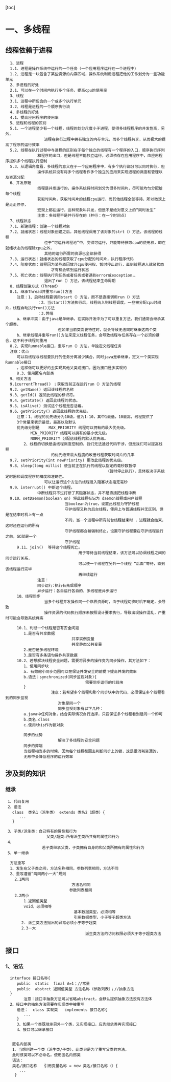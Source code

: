 [toc]

# 一、多线程

## 线程依赖于进程

      1、进程
      1.1、进程是操作系统中运行的一个任务（一个应用程序运行在一个进程中）
      1.2、进程是一块包含了某些资源的内存区域，操作系统利用进程把他的工作划分为一些功能单元
      2、多进程的好处
      2.1、可以在一个时间内执行多个任务，提高cpu的使用率
      3、线程
      3.1、进程中所包含的一个或多个执行单元
      3.2、线程是进程的一个顺序执行流 
      4、多线程的好处
      4.1、提高应用程序的使用率
      5、进程和线程的区别
      5.1、一个进程至少有一个线程，线程的划分尺度小于进程，使得多线程程序的并发性高，另外，
                     进程在执行过程中拥有独立的内存单元，而多个线程共享，从而极大的提高了程序的运行效率
      5.2、线程在执行过程中与进程的区别在于每个独立的线程有一个程序的入口，顺序执行序列
                  和程序的出口，但是线程不能独立运行，必须依存在应用程序中，由应用程序提供多个线程执行控制
      5.3、从逻辑角度看，多线程的意义在于一个应用程序中，有多个执行部分可以同时执行，但
                  操作系统并没有将多个线程看作多个独立的应用来实现进程的调度和管理以及资源分配    
      6、并发原理
                  线程是并发运行的，操作系统将时间划分为很多时间片，尽可能均匀分配给每个线程
                  获取时间片，获取时间片的线程cpu运行，而其他线程全部等待，所以微观上是走走停停，
                  宏观上都在运行，这种现象叫并发，但是不是绝对意义上的“同时发生”
                  注意：多线程不是并行存在的（并行：在一个时间点）              
      7、线程状态
      7.1、新建线程：创建一个线程对象
      7.2、就绪状态：线程对象创建之后，其他线程调用了该对象的strt（）方法，该线程的线程
                     位于“可运行线程池”中，变得可运行，只能等待获取cpu的使用权，即在就绪状态的线程除cpu之外，
                     其他的运行所需的资源已全部获得
      7.3、运行状态：就绪状态的线程获取了cpu分配的时间片，执行程序代码
      7.4、阻塞状态：线程因为某些原因放弃cpu使用权，暂时停止运行，直到线程进入就绪状态
                        才有机会转到运行状态
      7.5、死亡状态：线程执行完任务或者任务或者遇到error或exception，、
                     退出了run（）方法，该线程结束生命周期           
      8、线程创建方式（Thread）
      8.1、继承Thread并重写run()方法
         注意：1、启动线程要调用start（）方法，而不是直接调用run（）方法
                  ：2、当start()方法执行后，线程纳入到线程调度，一旦被分配cpu时间片，线程自动执行run()方法
                  ：3.弊端
         a、继承冲突：由于java是单继承，在实际开发中为了可以重复方法，我们通常会继承某个超类，
                           但如果当前类需要特性时，就会导致无法同时继承这两个类
         b、继承线程并重写run()方法来定义线程任务，会导致线程与任务存在一个必须的媾合，这不利于线程的重用      
      8.2、实现Runnable接口，重写run（）方法，单独定义线程任务
      注意：优点
         可以将线程与线程要执行的任务分离减少媾合，同时java是单继承，定义一个类实现Runnable接口
         ，这样做可以更好的去实现其他父类或接口，因为接口是多实现的
         8.3、使用匿名内部类
      9、相关方法
      9.1currentThread() ；获取当前正在运行run（）方法的线程
      9.2、getName() 返回该线程的名称
      9.3、getId() 返回此线程的标识符。
      9.4、getState() 返回此线程的状态。 
      9.5、isAlive() 测试这个线程是否活着。
      9.6、getPriority() 返回此线程的优先级。
         注意：1、线程的优先级分为10级，值为1-10，其中1最低，10最高，线程提供了
         3个常量来表示最低，最高以及默认
         优先级分别是    MAX_PRIORITY 线程可以拥有的最大优先级。 
               MIN_PRIORITY 线程可以拥有的最小优先级。
               NORM_PRIORITY 分配给线程的默认优先级。
            2、线程的切换是由线程调度控制的，我们无法通过代码干涉，但是我们可以提高线程
                        的优先级来最大程度的改善线程获取时间片的几率
      9.7、setPriority(int newPriority) 更改此线程的优先级。    
      9.8、sleep(long millis) 使当前正在执行的线程以指定的毫秒数暂停
                                                （暂时停止执行），具体取决于系统定时器和调度程序的精度和准确性。             
                     可以让运行这个方法的线程进入阻塞状态指定毫秒
      9.9、interrupt() 中断这个线程。
                  中断线程只不过打断了其阻塞状态，并不是直接把线程中断
      9.10、setDaemon(boolean on) 将此线程标记为 daemon线程或用户线程          
                              当boolean为true，设置此线程为守护线程
                              守护线程又称为后台线程，使用上与普通线程并无区别，但是在结束时机上有一点
                              不同，当一个进程中所有前台线程结束时 ，进程就会结束，这时还在运行的所有
                              守护线程都会被强制终止，设置守护线程要在守护线程运行之前，GC就是一个
                              守护线程
         9.11、join()  等待这个线程死亡。 
                                    用于等待当前线程结束，该方法可以协调线程之间的同步运行关系，
                                    可以使一个线程在另外一个线程 “后面”等待，直到该线程运行完毕
                                    再继续运行
                  注意：
                  同步运行:执行有先后顺序
                  异步运行：各自运行各自的，多线程是异步运行
         10、线程同步
                     当多个线程并发操作同一个临界资源时，由于线程切换时机不确定，会导致
                     操作资源的代码执行顺序未按照设计要求执行，导致出现操作混乱，严重时可能会导致系统瘫痪
                              
         10.1、判断一个线程是否有安全问题
            1.是否有共享数据
                                 共享实例变量
                                 共享静态公共变量     
            2.是否是多线程环境
            3.是否有多条语句操作共享数据                  
         10.2、若想解决线程安全问题，需要将异步的操作变为同步操作，其方法如下：    
            1、使用同步块
            a. 有效缩小同步范围可以在保证并发安全的前提下提高并发的效率
            b.语法：synchronized(同步监视对象){
                                       需要同步运行的代码块   
            } 
                        注意：若希望多个线程和那个同步块中的代码，必须保证多个线程看到的同步监视
                           对象是同一个
                           同步监视对象有以下几种：
            a.java中任何对象，结合实际情况自行选择，只要保证多个线程看到是同一个即可
            b.类名.class
            c.使用this作为锁对象
            
            同步的优势
                           解决了多线程的安全问题
            同步的弊端
            当线程相当多的时候，因为每个线程都回去判断同步上的锁，这是很消耗资源的，
            无形中会降低程序的运行效率

## 涉及到的知识

### 继承

     1、代码复用
     2、语法
       class  类名1（派生类） extends 类名2（超类）{
          ...
       }
       
     3、子类/派生类：自己特有的属性和行为
                      父类/超类:所有派生类所共有的属性和行为
     4、
                    若子类继承父类，子类拥有自身的和父类所拥有的属性和行为
     5、单一继承                                
       
      方法重写
      1、发生在父子类之间，方法名称相同，参数列表相同，方法不同
      2、重写遵循“两同两小一大”规则
        2.1两同
                                 方法名相同
                                参数列表相同
        2.2两小
            1.返回值类型       
            void，必须相等
                                  基本数据类型，必须相等
                                  引用数据类型，小于等于超类方法
           2. 派生类方法抛出的异常必须小于等于超类
           2.3一大
                                       派生类方法的访问权限必须大于等于超类方法

## 接口

### 1、语法

      interface 接口名称{
         public  static  final A=1；//常量  
         public  abstrct 返回值类型 方法名称（参数列表）；//抽象方法
      }
            注意：接口中抽象方法可以省略abstract，会默认提供抽象方法没有方法体
      2、接口中的抽象方法需要在实现类中被重写
         语法：  class 实现类   implements 接口名称{
            ...
         }     
         3、如果一个类既继承另外一个类，又实现接口，应先继承类再实现接口
         4、接口可以继承接口    
       
       
       匿名内部类
       1、当想创建一个类（派生类/子类），此类只是为了重写父类的方法，
       此时该类可以不必命名。使用匿名内部类
       语法：
       类名/接口名称   引用变量名称 = new 类名/接口名称（）{
          ...
        }
